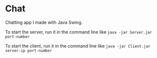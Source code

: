 # Chat
Chatting app I made with Java Swing.

To start the server, run it in the command line like ```java -jar Server.jar port-number```

To start the client, run it in the command line like ```java -jar Client.jar server-ip port-number```
